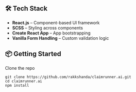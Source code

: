 ## 🛠️ Tech Stack

- **React.js** – Component-based UI framework  
- **SCSS** – Styling across components  
- **Create React App** – App bootstrapping  
- **Vanilla Form Handling** – Custom validation logic  

## 📦 Getting Started

Clone the repo
```
git clone https://github.com/rakkshanda/claimrunner.ai.git
cd claimrunner.ai
npm install

